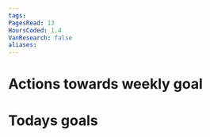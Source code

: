 ```yaml
---
tags: 
PagesRead: 13
HoursCoded: 1.4
VanResearch: false
aliases:
---
```

# Actions towards weekly goal
# Todays goals